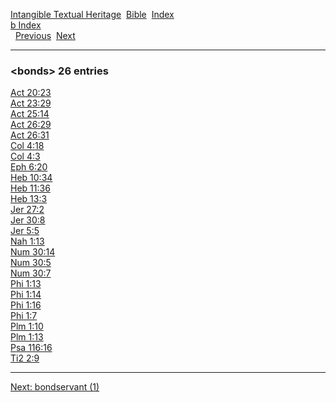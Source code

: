[Intangible Textual Heritage](../../index)  [Bible](../index) 
[Index](index)   
[b Index](_b_)  
  [Previous](c01576)  [Next](c01578) 

------------------------------------------------------------------------

### &lt;bonds&gt; 26 entries

[Act 20:23](../kjv/act020.htm#023)  
[Act 23:29](../kjv/act023.htm#029)  
[Act 25:14](../kjv/act025.htm#014)  
[Act 26:29](../kjv/act026.htm#029)  
[Act 26:31](../kjv/act026.htm#031)  
[Col 4:18](../kjv/col004.htm#018)  
[Col 4:3](../kjv/col004.htm#003)  
[Eph 6:20](../kjv/eph006.htm#020)  
[Heb 10:34](../kjv/heb010.htm#034)  
[Heb 11:36](../kjv/heb011.htm#036)  
[Heb 13:3](../kjv/heb013.htm#003)  
[Jer 27:2](../kjv/jer027.htm#002)  
[Jer 30:8](../kjv/jer030.htm#008)  
[Jer 5:5](../kjv/jer005.htm#005)  
[Nah 1:13](../kjv/nah001.htm#013)  
[Num 30:14](../kjv/num030.htm#014)  
[Num 30:5](../kjv/num030.htm#005)  
[Num 30:7](../kjv/num030.htm#007)  
[Phi 1:13](../kjv/phi001.htm#013)  
[Phi 1:14](../kjv/phi001.htm#014)  
[Phi 1:16](../kjv/phi001.htm#016)  
[Phi 1:7](../kjv/phi001.htm#007)  
[Plm 1:10](../kjv/plm001.htm#010)  
[Plm 1:13](../kjv/plm001.htm#013)  
[Psa 116:16](../kjv/psa116.htm#016)  
[Ti2 2:9](../kjv/ti2002.htm#009)  

------------------------------------------------------------------------

[Next: bondservant (1)](c01578)
